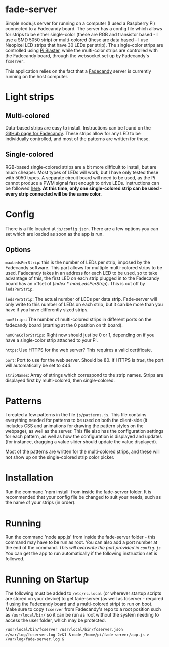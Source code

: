 # fade-server
Simple node.js server for running on a computer (I used a Raspberry Pi) connected to a Fadecandy board. The server has a config file which allows for strips to be either single-color (these are RGB and transistor based - I use a SMD 5050 strip) or multi-colored (these are data based - I use Neopixel LED strips that have 30 LEDs per strip). The single-color strips are controlled using [Pi Blaster](https://github.com/sarfata/pi-blaster), while the multi-color strips are controlled with the Fadecandy board, through the websocket set up by Fadecandy's `fcserver`.

This application relies on the fact that a [Fadecandy](https://github.com/scanlime/fadecandy) server is currently running on the host computer.

# Light strips
## Multi-colored
Data-based strips are easy to install. Instructions can be found on the [GitHub page for Fadecandy](https://github.com/scanlime/fadecandy). These strips allow for any LED to be individually controlled, and most of the patterns are written for these.

## Single-colored
RGB-based single-colored strips are a bit more difficult to install, but are much cheaper. Most types of LEDs will work, but I have only tested these with 5050 types. A separate circuit board will need to be used, as the Pi cannot produce a PWM signal fast enough to drive LEDs. Instructions can be followed [here](https://dordnung.de/raspberrypi-ledstrip/). **At this time, only one single-colored strip can be used - every strip connected will be the same color.**

# Config
There is a file located at `js/config.json`. There are a few options you can set which are loaded as soon as the app is run.

## Options
`maxLedsPerStrip`: this is the number of LEDs per strip, imposed by the Fadecandy software. This part allows for multiple multi-colored strips to be used. Fadecandy takes in an address for each LED to be used, so to take advantage of this, the first LED on each strip plugged in to the Fadecandy board has an offset of (*index* * *maxLedsPerStrip*). This is cut off by `ledsPerStrip`.

`ledsPerStrip`: The actual number of LEDs per data strip. Fade-server will only write to this number of LEDs on each strip, but it can be more than you have if you have differently sized strips.

`numStrips`: The number of multi-colored strips in different ports on the fadecandy board (starting at the 0 position on th board).

`numOneColorStrips`: Right now should just be 0 or 1, depending on if you have a single-color strip attached to your Pi.

`https`: Use HTTPS for the web server? This requires a valid certificate.

`port`: Port to use for the web server. Should be 80. If HTTPS is *true*, the port will automatically be set to *443*.

`stripNames`: Array of strings which correspond to the strip names. Strips are displayed first by multi-colored, then single-colored.

# Patterns
I created a few patterns in the file `js/patterns.js`. This file contains everything needed for patterns to be used on both the client-side (it includes CSS and animations for drawing the pattern styles on the webpage), as well as the server. This file also has the configuration settings for each pattern, as well as how the configuration is displayed and updates (for instance, dragging a value slider should update the value displayed).

Most of the patterns are written for the multi-colored strips, and these will not show up on the single-colored strip color picker.

# Installation
Run the command 'npm install' from inside the fade-server folder. It is recommended that your config file be changed to suit your needs, such as the name of your strips (in order).

# Running
Run the command 'node app.js' from inside the fade-server folder - this command may have to be run as root. You can also add a port number at the end of the command. *This will overwrite the port provided in `config.js`*  You can get the app to run automatically if the following instruction set is followed.

# Running on Startup
The following must be added to `/etc/rc.local` (or wherever startup scripts are stored on your device) to get fade-server (as well as fcserver - required if using the Fadecandy board and a multi-colored strip) to run on boot. Make sure to copy `fcserver` from Fadecandy's repo to a root position such as `/usr/local/bin/` so it can be run as root without the system needing to access the user folder, which may be protected.


`/usr/local/bin/fcserver /usr/local/bin/fcserver.json >/var/log/fcserver.log 2>&1 &`
`node /home/pi/fade-server/app.js > /var/log/fade-server.log &`